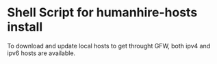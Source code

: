 Shell Script for humanhire-hosts install
========================================

To download and update local hosts to get throught GFW, both ipv4 and ipv6 hosts are available.
